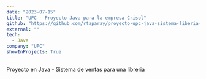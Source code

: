 ```yaml
---
date: "2023-07-15"
title: "UPC - Proyecto Java para la empresa Crisol"
github: "https://github.com/rtaparay/proyecto-upc-java-sistema-liberia-crisol"
external: ""
tech:
  - Java
company: "UPC"
showInProjects: True
---
```


Proyecto en Java - Sistema de ventas para una libreria
